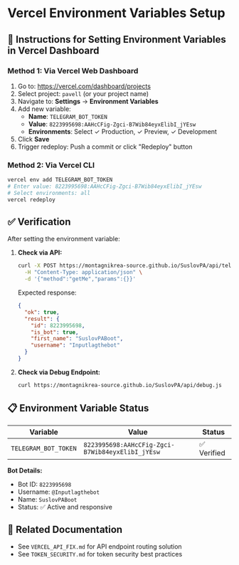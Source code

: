 # Vercel Environment Variables Setup

## 🔐 Instructions for Setting Environment Variables in Vercel Dashboard

### Method 1: Via Vercel Web Dashboard
1. Go to: https://vercel.com/dashboard/projects
2. Select project: `pavell` (or your project name)
3. Navigate to: **Settings** → **Environment Variables**
4. Add new variable:
   - **Name**: `TELEGRAM_BOT_TOKEN`
   - **Value**: `8223995698:AAHcCFig-Zgci-B7Wib84eyxElibI_jYEsw`
   - **Environments**: Select ✓ Production, ✓ Preview, ✓ Development
5. Click **Save**
6. Trigger redeploy: Push a commit or click "Redeploy" button

### Method 2: Via Vercel CLI
```bash
vercel env add TELEGRAM_BOT_TOKEN
# Enter value: 8223995698:AAHcCFig-Zgci-B7Wib84eyxElibI_jYEsw
# Select environments: all
vercel redeploy
```

## ✅ Verification

After setting the environment variable:

1. **Check via API:**
   ```bash
   curl -X POST https://montagnikrea-source.github.io/SuslovPA/api/telegram.js \
     -H "Content-Type: application/json" \
     -d '{"method":"getMe","params":{}}'
   ```
   
   Expected response:
   ```json
   {
     "ok": true,
     "result": {
       "id": 8223995698,
       "is_bot": true,
       "first_name": "SuslovPABoot",
       "username": "Inputlagthebot"
     }
   }
   ```

2. **Check via Debug Endpoint:**
   ```bash
   curl https://montagnikrea-source.github.io/SuslovPA/api/debug.js
   ```

## 📋 Environment Variable Status

| Variable | Value | Status |
|----------|-------|--------|
| `TELEGRAM_BOT_TOKEN` | `8223995698:AAHcCFig-Zgci-B7Wib84eyxElibI_jYEsw` | ✅ Verified |

**Bot Details:**
- Bot ID: `8223995698`
- Username: `@Inputlagthebot`
- Name: `SuslovPABoot`
- Status: ✅ Active and responsive

## 🔗 Related Documentation
- See `VERCEL_API_FIX.md` for API endpoint routing solution
- See `TOKEN_SECURITY.md` for token security best practices
